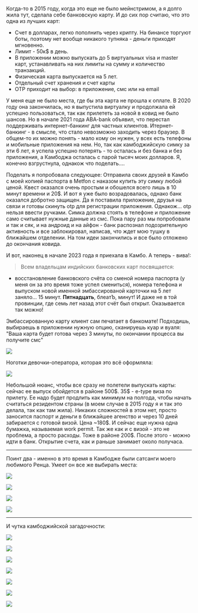 [category]: <> (Travel, Cambodia)
[date]: <> (2023/05/15)
[title]: <> (Камбоджа и банковские карты)

Когда-то в 2015 году, когда это еще не было мейнстримом, а я долго жила тут, сделала себе банковскую карту. И до сих пор считаю, что это одна из лучших карт:

* Счет в долларах, легко пополнить через крипту. На бинансе торгуют боты, поэтому нет вообще никакого тупняка - деньги приходят мгновенно.
* Лимит - 50к\$ в день.
* В приложении можно выпускать до 5 виртуальных visa и master карт, устанавливать на них лимиты на сумму и количество транзакций.
* Физическая карта выпускается на 5 лет.
* Отдельный счет хранения и счет карты
* OTP приходит на выбор: в приложение, смс или на email

У меня еще не было места, где бы эта карта не прошла к оплате. В 2020 году она закончилась, но я выпустила виртуалку и продолжала ей успешно пользоваться, так как прилететь за новой в ковид не было шансов. Но в начале 2021 года ABA-bank объявил, что перестал поддерживать интернет-банкинг для частных клиентов. Итернет-банкинг - в смысле, что стало невозможно заходить через браузер. В общем-то их можно понять - мало кому он нужен, у всех есть телефоны и мобильные приложения на нем. Но, так как камбоджийскую симку за эти 6 лет, я успела успешно потерять - то осталась и без банка и без приложения, а Камбоджа осталась с парой тысяч моих долларов. Я, конечно взгрустнула, однакож что поделать....

Поделать я попробовала следующее: Отправила своих друзей в Камбо с моей копией паспорта в Metfon с наказом купить эту симку любой ценой. Квест оказался очень простым и обошелся всего лишь в 10 минут времени и 20\$. И вот я уже было возрадовалась, однако банк оказался добротно защищен. Да я поставила приложение, друзья на связи и готовы скинуть otp для регистрации приложения. Однакож... otp нельзя ввести ручками. Симка должна стоять в телефоне и приложение само считывает нужные данные из смс. Пока пару раз мы попробовали и так и сяк, и на андроид и на айфон - банк распознал подозрительную активность и все заблокировал, написав, что ждет мою тушку в ближайшем отделении. На том идеи закончились и все было отложено до окончания ковида.

И вот, наконец в начале 2023 года я приехала в Камбо. А теперь - вива!:

> Всем владельцам индийских банковских карт посвящается:

- восстановление банковского счёта со сменой номера паспорта (у меня он за это время тоже успел смениться), номера телефона и выпуском новой именной эмбассированой карточки на 5 лет заняло... 15 минут. **Пятнадцать**, блеатЪ, минут! И даже не в той провинции, где семь лет назад этот счёт был открыт. Оказывается так можно!

Эмбассированную карту клиент сам печатает в банкомате! Подходишь, выбираешь в приложении нужную опцию, сканируешь куар и вуаля: "Ваша карта будет готова через 3 минуты, по окончании процесса вы получите смс"

![](https://bafybeibgo5oq6ltp5bpcotvqf4czzd2b7vvmhjlrkfhvmjd525vwapjsvq.ipfs.flk-ipfs.xyz/1.jpg)

Ноготки девочки-оператора, которая это всё оформляла:

![](https://bafybeibgo5oq6ltp5bpcotvqf4czzd2b7vvmhjlrkfhvmjd525vwapjsvq.ipfs.flk-ipfs.xyz/2.jpeg)

Небольшой нюанс, чтобы все сразу не полетели выпускать карты: сейчас ее выпуск обойдется в районе 500\$. 35\$  - e-type виза по прилету. Ее надо будет продлить как минимум на полгода, чтобы начать считаться резидентом страны (в моем случае в 2015 году я и так это делала, так как там жила). Никаких сложностей в этом нет, просто заносится паспорт и деньги в ближайшее агенство и через 10 дней забирается с готовой визой. Цена ~180\$. И сейчас еще нужна одна бумажка, называемая work permit. Так же как и с визой - это не проблема, а просто расходы. Тоже в районе 200\$. После этого - можно идти в банк. Открытие счета, как и раньше занимает около получаса.

***

Поинт два - именно в это время в Камбодже были сатсанги моего любимого Ренца. Умеет он все же выбирать места:

![](https://bafybeibgo5oq6ltp5bpcotvqf4czzd2b7vvmhjlrkfhvmjd525vwapjsvq.ipfs.flk-ipfs.xyz/3.jpeg)

![](https://bafybeibgo5oq6ltp5bpcotvqf4czzd2b7vvmhjlrkfhvmjd525vwapjsvq.ipfs.flk-ipfs.xyz/4.jpeg)

![](https://bafybeibgo5oq6ltp5bpcotvqf4czzd2b7vvmhjlrkfhvmjd525vwapjsvq.ipfs.flk-ipfs.xyz/5.jpeg)

![](https://bafybeibgo5oq6ltp5bpcotvqf4czzd2b7vvmhjlrkfhvmjd525vwapjsvq.ipfs.flk-ipfs.xyz/6.jpg)

***

И чутка камбоджийской загадочности:

![](https://bafybeibgo5oq6ltp5bpcotvqf4czzd2b7vvmhjlrkfhvmjd525vwapjsvq.ipfs.flk-ipfs.xyz/7.jpeg)

![](https://bafybeibgo5oq6ltp5bpcotvqf4czzd2b7vvmhjlrkfhvmjd525vwapjsvq.ipfs.flk-ipfs.xyz/8.jpeg)

![](https://bafybeibgo5oq6ltp5bpcotvqf4czzd2b7vvmhjlrkfhvmjd525vwapjsvq.ipfs.flk-ipfs.xyz/9.jpeg)

![](https://bafybeibgo5oq6ltp5bpcotvqf4czzd2b7vvmhjlrkfhvmjd525vwapjsvq.ipfs.flk-ipfs.xyz/13.jpeg)

![](https://bafybeibgo5oq6ltp5bpcotvqf4czzd2b7vvmhjlrkfhvmjd525vwapjsvq.ipfs.flk-ipfs.xyz/10.jpeg)

![](https://bafybeibgo5oq6ltp5bpcotvqf4czzd2b7vvmhjlrkfhvmjd525vwapjsvq.ipfs.flk-ipfs.xyz/11.jpeg)

![](https://bafybeibgo5oq6ltp5bpcotvqf4czzd2b7vvmhjlrkfhvmjd525vwapjsvq.ipfs.flk-ipfs.xyz/12.jpeg)